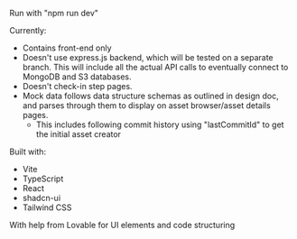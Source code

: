 Run with "npm run dev"

Currently:
- Contains front-end only
- Doesn't use express.js backend, which will be tested on a separate branch. This will include all the actual API calls to eventually connect to MongoDB and S3 databases.
- Doesn't check-in step pages.
- Mock data follows data structure schemas as outlined in design doc, and parses through them to display on asset browser/asset details pages.
  - This includes following commit history using "lastCommitId" to get the initial asset creator

Built with:
- Vite
- TypeScript
- React
- shadcn-ui
- Tailwind CSS

With help from Lovable for UI elements and code structuring
